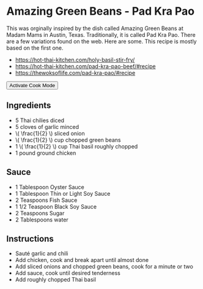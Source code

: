 # Amazing Green Beans - Pad Kra Pao
This was orginally inspired by the dish called Amazing Green Beans at Madam Mams in Austin, Texas.  Traditionally, it is called Pad Kra Pao.  There are a few variations found on the web.  Here are some.  This recipe is mostly based on the first one.
* <https://hot-thai-kitchen.com/holy-basil-stir-fry/>
* <https://hot-thai-kitchen.com/pad-kra-pao-beef/#recipe>
* <https://thewoksoflife.com/pad-kra-pao/#recipe>

<button id="cookMode" type="button">Activate Cook Mode</button>
<script>
	const cookMode = document.getElementById('cookMode');
	let wakeLock = null;

	async function toggleCookMode() {
		if (!wakeLock)
		{
			try
			{
				// Request Wake Lock
				wakeLock = await navigator.wakeLock.request('screen');
				cookMode.textContent = 'Deactivate Cook Mode';
			}
			catch (err)
			{
				console.error(`Wake Lock failed: ${err.name}, ${err.message}`);
			}
		}
		else
		{
			// Release Wake Lock
			wakeLock.release();
			wakeLock = null;
			cookMode.textContent = 'Activate Cook Mode';
		}
	}

	if (window.location.href.includes("recipes"))
	{
		cookMode.addEventListener('click', toggleCookMode);
	} 
	else
	{
		cookMode.style.display = "none";
	}
</script>

## Ingredients
* 5 Thai chilies diced
* 5 cloves of garlic minced
* \\( \frac{1}{2} \\) sliced onion
* \\( \frac{1}{2} \\) cup chopped green beans
* 1 \\( \frac{1}{2} \\) cup Thai basil roughly chopped
* 1 pound ground chicken

## Sauce
* 1 Tablespoon Oyster Sauce
* 1 Tablespoon Thin or Light Soy Sauce
* 2 Teaspoons Fish Sauce
* 1 1/2 Teaspoon Black Soy Sauce
* 2 Teaspoons Sugar
* 2 Tablespoons water

## Instructions
* Sauté garlic and chili
* Add chicken, cook and break apart until almost done
* Add sliced onions and chopped green beans, cook for a minute or two
* Add sauce, cook until desired tenderness
* Add roughly chopped Thai basil